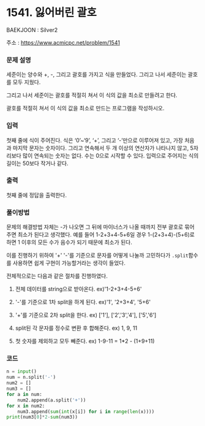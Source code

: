 # 1541. 잃어버린 괄호

BAEKJOON : Silver2

주소 : https://www.acmicpc.net/problem/1541

### 문제 설명

세준이는 양수와 +, -, 그리고 괄호를 가지고 식을 만들었다. 그리고 나서 세준이는 괄호를 모두 지웠다.

그리고 나서 세준이는 괄호를 적절히 쳐서 이 식의 값을 최소로 만들려고 한다.

괄호를 적절히 쳐서 이 식의 값을 최소로 만드는 프로그램을 작성하시오.

### 입력

첫째 줄에 식이 주어진다. 식은 ‘0’~‘9’, ‘+’, 그리고 ‘-’만으로 이루어져 있고, 가장 처음과 마지막 문자는 숫자이다. 그리고 연속해서 두 개 이상의 연산자가 나타나지 않고, 5자리보다 많이 연속되는 숫자는 없다. 수는 0으로 시작할 수 있다. 입력으로 주어지는 식의 길이는 50보다 작거나 같다.

### 출력

첫째 줄에 정답을 출력한다.

### 풀이방법

문제의 해결방법 자체는 -가 나오면 그 뒤에 마이너스가 나올 때까지 전부 괄호로 묶어주면 최소가 된다고 생각했다. 예를 들어 1-2+3+4-5+6일 경우 1-(2+3+4)-(5+6)로 하면 1 이후의 모든 수가 음수가 되기 때문에 최소가 된다.

이를 진행하기 위하여 '+' '-'를 기준으로 문자를 어떻게 나눌까 고민하다가 `.split`함수를 사용하면 쉽게 구현이 가능할거라는 생각이 들었다.

전체적으로는 다음과 같은 절차를 진행하였다.

1. 전체 데이터를 string으로 받아온다. ex)'1-2+3+4-5+6'

2. '-'를 기준으로 1차 split을 하게 된다. ex)'1', '2+3+4', '5+6'

3. '+'를 기준으로 2차 split을 한다. ex) ['1'], ['2','3','4'], ['5','6'] 

4. split된 각 문자를 정수로 변환 후 합해준다.  ex) 1, 9, 11

5. 첫 숫자를 제외하고 모두 빼준다. ex) 1-9-11 = 1*2 - (1+9+11)

### 코드

```python
n = input()
num = n.split('-')
num2 = []
num3 = []
for a in num:
    num2.append(a.split('+'))
for x in num2:
    num3.append(sum(int(x[i]) for i in range(len(x))))
print(num3[0]*2-sum(num3))
```
